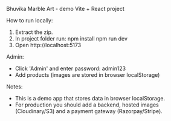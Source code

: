 Bhuvika Marble Art - demo Vite + React project

How to run locally:
1. Extract the zip.
2. In project folder run:
   npm install
   npm run dev
3. Open http://localhost:5173

Admin:
- Click 'Admin' and enter password: admin123
- Add products (images are stored in browser localStorage)

Notes:
- This is a demo app that stores data in browser localStorage.
- For production you should add a backend, hosted images (Cloudinary/S3) and a payment gateway (Razorpay/Stripe).
